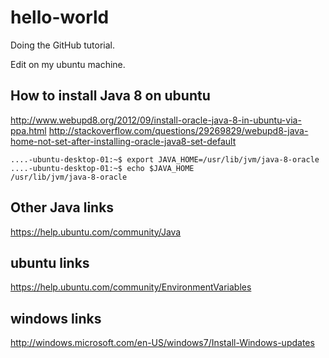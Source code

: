 # hello-world

Doing the GitHub tutorial.

Edit on my ubuntu machine.

How to install Java 8 on ubuntu
-------------------------------
http://www.webupd8.org/2012/09/install-oracle-java-8-in-ubuntu-via-ppa.html
http://stackoverflow.com/questions/29269829/webupd8-java-home-not-set-after-installing-oracle-java8-set-default

    ....-ubuntu-desktop-01:~$ export JAVA_HOME=/usr/lib/jvm/java-8-oracle
    ....-ubuntu-desktop-01:~$ echo $JAVA_HOME
    /usr/lib/jvm/java-8-oracle

Other Java links
----------------
https://help.ubuntu.com/community/Java

ubuntu links
------------
https://help.ubuntu.com/community/EnvironmentVariables

windows links
-------------
http://windows.microsoft.com/en-US/windows7/Install-Windows-updates
